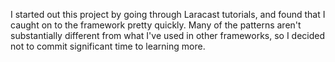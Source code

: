 I started out this project by going through Laracast tutorials, and found that I caught on to the framework pretty quickly. Many of the patterns aren't substantially different from what I've used in other frameworks, so I decided not to commit significant time to learning more.
